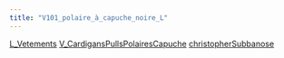 ```yaml
---
title: "V101_polaire_à_capuche_noire_L"
---
```


[L_Vetements](notes/equipements/L_Vetements.md) [V_CardigansPullsPolairesCapuche](V_CardigansPullsPolairesCapuche.md) [christopherSubbanose](notes/equipements/vetements/christopherSubbanose.md)
